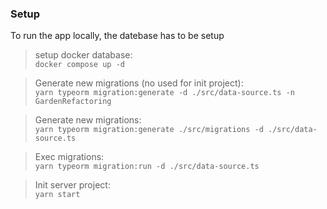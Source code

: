 ### Setup
To run the app locally, the datebase has to be setup
>setup docker database: \
`docker compose up -d`


>Generate new migrations (no used for init project): \
`yarn typeorm migration:generate -d ./src/data-source.ts -n GardenRefactoring`

>Generate new migrations: \
`yarn typeorm migration:generate ./src/migrations -d ./src/data-source.ts`


>Exec migrations: \
`yarn typeorm migration:run -d ./src/data-source.ts`

>Init server project: \
`yarn start`
 
